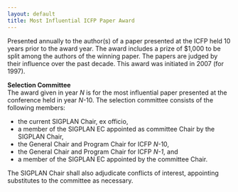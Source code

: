 ```yaml
---
layout: default
title: Most Influential ICFP Paper Award
---
```

Presented annually to the author(s) of a paper presented at the
ICFP held 10 years prior to the award year. The award includes a
prize of $1,000 to be split among the authors of the winning paper.
The papers are judged by their influence over the past decade. This
award was initiated in 2007 (for 1997).  

**Selection Committee**  
The award given in year *N* is for the
most influential paper presented at the conference held in year
*N*-10. The selection committee consists of the following members:

-   the current SIGPLAN Chair, ex officio,
-   a member of the SIGPLAN EC appointed as committee Chair by the
    SIGPLAN Chair,
-   the General Chair and Program Chair for ICFP *N*-10,
-   the General Chair and Program Chair for ICFP *N-1*, and
-   a member of the SIGPLAN EC appointed by the committee Chair.

The SIGPLAN Chair shall also adjudicate conflicts of interest,
appointing substitutes to the committee as necessary.
